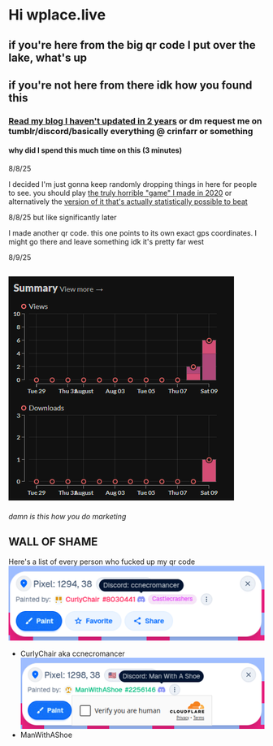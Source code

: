 # Hi wplace.live
## if you're here from the big qr code I put over the lake, what's up
## if you're not here from there idk how you found this

### [Read my blog I haven't updated in 2 years](https://crinfarr.io) or dm request me on tumblr/discord/basically everything @ crinfarr or something

#### why did I spend this much time on this (3 minutes)


8/8/25

I decided I'm just gonna keep randomly dropping things in here for people to see. you should play [the truly horrible "game" I made in 2020](https://crinfarr.itch.io/the-worst-game-ever) or alternatively the [version of it that's actually statistically possible to beat](https://crinfarr.itch.io/the-second-worst-game-ever)

8/8/25 but like significantly later

I made another qr code. this one points to its own exact gps coordinates. I might go there and leave something idk it's pretty far west

8/9/25

![am i an indie dev now](itch_charts.png)
---
*damn is this how you do marketing*

## WALL OF SHAME
Here's a list of every person who fucked up my qr code
![CurlyChair#8030441](curlychair.png)
- CurlyChair aka ccnecromancer
![ManWithAShoe](manwithashoe.png)
- ManWithAShoe
